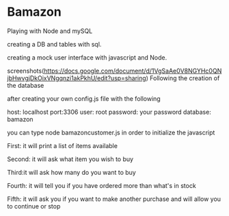 # Bamazon
Playing with Node and mySQL

creating a DB and tables with sql.

creating a mock user interface with javascript and Node.

screenshots(https://docs.google.com/document/d/1VgSaAe0V8NGYHc0QNjbHwvgjDkOixVNgqnzi1akPkhU/edit?usp=sharing)
Following the creation of the database

after creating your own config.js file with the following

host: localhost
port:3306
user: root 
password: your password 
database: bamazon

you can type node bamazoncustomer.js in order to initialize the javascript

First: it will print a list of items available

Second: it will ask what item you wish to buy

Third:it will ask how many do you want to buy

Fourth: it will tell you if you have ordered more than what's in stock

Fifth: it will ask you if you want to make another purchase and will allow you to continue or stop

